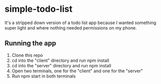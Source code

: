 # simple-todo-list

It's a stripped down version of a todo list app because I wanted something super light and where nothing needed permissions on my phone.

## Running the app
1. Clone this repo
2. cd into the "client" directory and run npm install
3. cd into the "server" directory and run npm install
4. Open two terminals, one for the "client" and one for the "server"
5. Run npm start in both terminals
